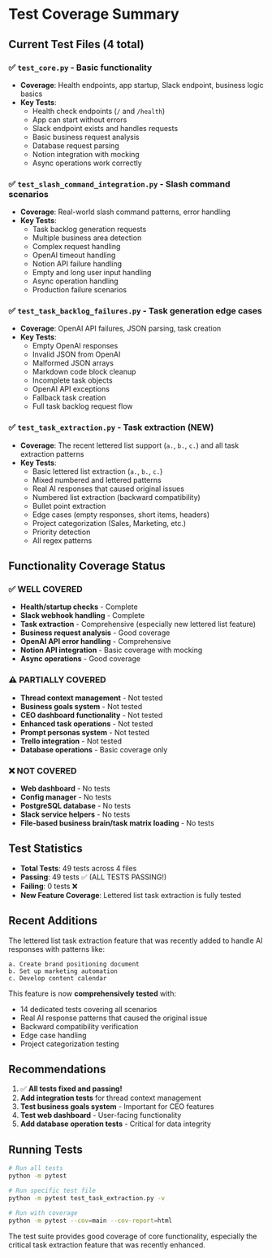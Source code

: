 # Test Coverage Summary

## Current Test Files (4 total)

### ✅ `test_core.py` - Basic functionality
- **Coverage**: Health endpoints, app startup, Slack endpoint, business logic basics
- **Key Tests**:
  - Health check endpoints (`/` and `/health`)
  - App can start without errors
  - Slack endpoint exists and handles requests
  - Basic business request analysis
  - Database request parsing
  - Notion integration with mocking
  - Async operations work correctly

### ✅ `test_slash_command_integration.py` - Slash command scenarios
- **Coverage**: Real-world slash command patterns, error handling
- **Key Tests**:
  - Task backlog generation requests
  - Multiple business area detection
  - Complex request handling
  - OpenAI timeout handling
  - Notion API failure handling
  - Empty and long user input handling
  - Async operation handling
  - Production failure scenarios

### ✅ `test_task_backlog_failures.py` - Task generation edge cases
- **Coverage**: OpenAI API failures, JSON parsing, task creation
- **Key Tests**:
  - Empty OpenAI responses
  - Invalid JSON from OpenAI
  - Malformed JSON arrays
  - Markdown code block cleanup
  - Incomplete task objects
  - OpenAI API exceptions
  - Fallback task creation
  - Full task backlog request flow

### ✅ `test_task_extraction.py` - Task extraction (NEW)
- **Coverage**: The recent lettered list support (`a.`, `b.`, `c.`) and all task extraction patterns
- **Key Tests**:
  - Basic lettered list extraction (`a.`, `b.`, `c.`)
  - Mixed numbered and lettered patterns
  - Real AI responses that caused original issues
  - Numbered list extraction (backward compatibility)
  - Bullet point extraction
  - Edge cases (empty responses, short items, headers)
  - Project categorization (Sales, Marketing, etc.)
  - Priority detection
  - All regex patterns

## Functionality Coverage Status

### ✅ WELL COVERED
- **Health/startup checks** - Complete
- **Slack webhook handling** - Complete  
- **Task extraction** - Comprehensive (especially new lettered list feature)
- **Business request analysis** - Good coverage
- **OpenAI API error handling** - Comprehensive
- **Notion API integration** - Basic coverage with mocking
- **Async operations** - Good coverage

### ⚠️ PARTIALLY COVERED
- **Thread context management** - Not tested
- **Business goals system** - Not tested
- **CEO dashboard functionality** - Not tested
- **Enhanced task operations** - Not tested
- **Prompt personas system** - Not tested
- **Trello integration** - Not tested
- **Database operations** - Basic coverage only

### ❌ NOT COVERED
- **Web dashboard** - No tests
- **Config manager** - No tests  
- **PostgreSQL database** - No tests
- **Slack service helpers** - No tests
- **File-based business brain/task matrix loading** - No tests

## Test Statistics

- **Total Tests**: 49 tests across 4 files
- **Passing**: 49 tests ✅ (ALL TESTS PASSING!)
- **Failing**: 0 tests ❌
- **New Feature Coverage**: Lettered list task extraction is fully tested

## Recent Additions

The lettered list task extraction feature that was recently added to handle AI responses with patterns like:
```
a. Create brand positioning document
b. Set up marketing automation
c. Develop content calendar
```

This feature is now **comprehensively tested** with:
- 14 dedicated tests covering all scenarios
- Real AI response patterns that caused the original issue
- Backward compatibility verification
- Edge case handling
- Project categorization testing

## Recommendations

1. ✅ **All tests fixed and passing!**
2. **Add integration tests** for thread context management
3. **Test business goals system** - Important for CEO features
4. **Test web dashboard** - User-facing functionality
5. **Add database operation tests** - Critical for data integrity

## Running Tests

```bash
# Run all tests
python -m pytest

# Run specific test file
python -m pytest test_task_extraction.py -v

# Run with coverage
python -m pytest --cov=main --cov-report=html
```

The test suite provides good coverage of core functionality, especially the critical task extraction feature that was recently enhanced.
